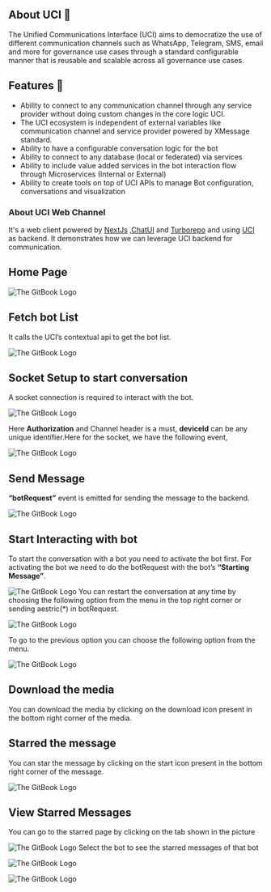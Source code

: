 ## About UCI :open_book:

The Unified Communications Interface (UCI) aims to democratize the use of different communication channels such as WhatsApp, Telegram, SMS, email and more for governance use cases through a standard configurable manner that is reusable and scalable across all governance use cases.

## Features :dart:

- Ability to connect to any communication channel through any service provider without doing custom changes in the core logic UCI.
- The UCI ecosystem is independent of external variables like communication channel and service provider powered by XMessage standard.
- Ability to have a configurable conversation logic for the bot
- Ability to connect to any database (local or federated) via services
- Ability to include value added services in the bot interaction flow through Microservices (Internal or External)
- Ability to create tools on top of UCI APIs to manage Bot configuration, conversations and visualization


### About UCI Web Channel
It's a web client powered by [NextJs](https://nextjs.org/docs) ,[ChatUI](https://www.npmjs.com/package/samagra-chatui) and [Turborepo](https://turbo.build/repo) and using [UCI](https://github.com/samagra-comms) as backend.
It demonstrates how we can leverage UCI backend for communication.



## Home Page
![The GitBook Logo](../../../media/01.png)




## Fetch bot List

 It calls the UCI’s contextual api to get the bot list.

![The GitBook Logo](../../../media/02.png)


## Socket Setup to start conversation

A socket connection is required to interact with the bot.

![The GitBook Logo](../../../media/03.png)

Here **Authorization** and Channel header is a must, **deviceId** can be any unique identifier.Here for the socket, we have the following event,

![The GitBook Logo](../../../media/04.png)


## Send Message
**“botRequest”** event is emitted for sending the message to the backend.


![The GitBook Logo](../../../media/05.png)

## Start Interacting with bot
To start the conversation with a bot you need to activate the bot first. For activating the bot we need to do the botRequest with the bot’s **“Starting Message”**.


![The GitBook Logo](../../../media/06.png)
You can restart the conversation at any time by choosing the following option from the menu in the top right corner or sending aestric(*)  in botRequest.


![The GitBook Logo](../../../media/07.png)

To go to the previous option you can choose the following option from the menu.


![The GitBook Logo](../../../media/08.png)
## Download the media    
You can download the media by clicking on the download icon present in the bottom right corner of the media.



## Starred the message
 You can star the message by clicking on the start icon present in the bottom right corner of the message.


![The GitBook Logo](../../../media/09.png)
## View Starred Messages
You can go to the starred page by clicking on the tab shown in the picture


![The GitBook Logo](../../../media/10.png)
Select the bot to see the starred messages of that bot


![The GitBook Logo](../../../media/11.png)

![The GitBook Logo](../../../media/12.png)







